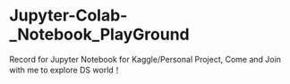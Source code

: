 # Jupyter-Colab-_Notebook_PlayGround
Record for Jupyter Notebook for Kaggle/Personal Project, Come and Join with me to explore DS world！
